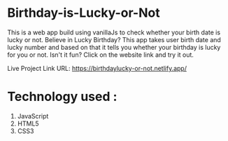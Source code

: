 # Birthday-is-Lucky-or-Not
This is a web app build using vanillaJs to check whether your birth date is lucky or not.
Believe in Lucky Birthday? This app takes user birth date and lucky number and based on that it tells you whether your birthday is lucky for you or not. Isn't it fun? Click on the website link and try it out.


Live Project Link URL: https://birthdaylucky-or-not.netlify.app/

# Technology used :
1. JavaScript
1. HTML5
1. CSS3
